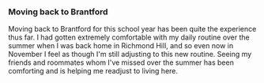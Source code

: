 ### Moving back to Brantford

Moving back to Brantford for this school year has been quite the experience thus far. I had gotten extremely comfortable with my daily routine over the summer when I was back home in Richmond Hill, and so even now in November I feel as though I'm still adjusting to this new routine. Seeing my friends and roommates whom I've missed over the summer has been comforting and is helping me readjust to living here.